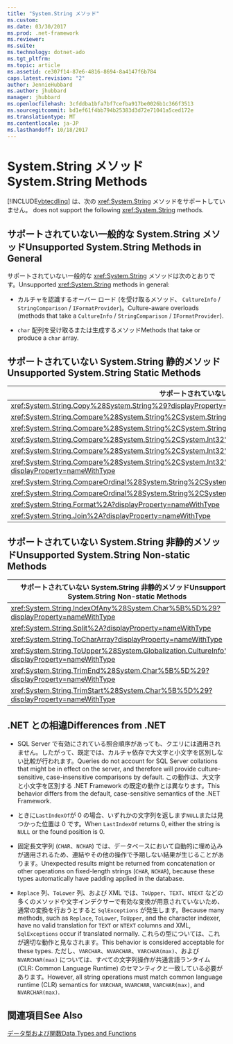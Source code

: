 ```yaml
---
title: "System.String メソッド"
ms.custom: 
ms.date: 03/30/2017
ms.prod: .net-framework
ms.reviewer: 
ms.suite: 
ms.technology: dotnet-ado
ms.tgt_pltfrm: 
ms.topic: article
ms.assetid: ce307f14-87e6-4816-8694-8a4147f6b784
caps.latest.revision: "2"
author: JennieHubbard
ms.author: jhubbard
manager: jhubbard
ms.openlocfilehash: 3cfddba1bfa7bf7cefba917be0026b1c366f3513
ms.sourcegitcommit: bd1ef61f4bb794b25383d3d72e71041a5ced172e
ms.translationtype: MT
ms.contentlocale: ja-JP
ms.lasthandoff: 10/18/2017
---
```

# <a name="systemstring-methods"></a><span data-ttu-id="04ddb-102">System.String メソッド</span><span class="sxs-lookup"><span data-stu-id="04ddb-102">System.String Methods</span></span>
[!INCLUDE[vbtecdlinq](../../../../../../includes/vbtecdlinq-md.md)]<span data-ttu-id="04ddb-103"> は、次の <xref:System.String> メソッドをサポートしていません。</span><span class="sxs-lookup"><span data-stu-id="04ddb-103"> does not support the following <xref:System.String> methods.</span></span>  
  
## <a name="unsupported-systemstring-methods-in-general"></a><span data-ttu-id="04ddb-104">サポートされていない一般的な System.String メソッド</span><span class="sxs-lookup"><span data-stu-id="04ddb-104">Unsupported System.String Methods in General</span></span>  
 <span data-ttu-id="04ddb-105">サポートされていない一般的な <xref:System.String> メソッドは次のとおりです。</span><span class="sxs-lookup"><span data-stu-id="04ddb-105">Unsupported <xref:System.String> methods in general:</span></span>  
  
-   <span data-ttu-id="04ddb-106">カルチャを認識するオーバー ロード (を受け取るメソッド、 `CultureInfo`  /  `StringComparison`  /  `IFormatProvider`)。</span><span class="sxs-lookup"><span data-stu-id="04ddb-106">Culture-aware overloads (methods that take a `CultureInfo` / `StringComparison` / `IFormatProvider`).</span></span>  
  
-   <span data-ttu-id="04ddb-107">`char` 配列を受け取るまたは生成するメソッド</span><span class="sxs-lookup"><span data-stu-id="04ddb-107">Methods that take or produce a `char` array.</span></span>  
  
## <a name="unsupported-systemstring-static-methods"></a><span data-ttu-id="04ddb-108">サポートされていない System.String 静的メソッド</span><span class="sxs-lookup"><span data-stu-id="04ddb-108">Unsupported System.String Static Methods</span></span>  
  
|<span data-ttu-id="04ddb-109">サポートされていない System.String 静的メソッド</span><span class="sxs-lookup"><span data-stu-id="04ddb-109">Unsupported System.String Static Methods</span></span>|  
|----------------------------------------------|  
|<xref:System.String.Copy%28System.String%29?displayProperty=nameWithType>|  
|<xref:System.String.Compare%28System.String%2CSystem.String%2CSystem.Boolean%29?displayProperty=nameWithType>|  
|<xref:System.String.Compare%28System.String%2CSystem.String%2CSystem.Boolean%2CSystem.Globalization.CultureInfo%29?displayProperty=nameWithType>|  
|<xref:System.String.Compare%28System.String%2CSystem.Int32%2CSystem.String%2CSystem.Int32%2CSystem.Int32%29?displayProperty=nameWithType>|  
|<xref:System.String.Compare%28System.String%2CSystem.Int32%2CSystem.String%2CSystem.Int32%2CSystem.Int32%2CSystem.Boolean%29?displayProperty=nameWithType>|  
|<xref:System.String.Compare%28System.String%2CSystem.Int32%2CSystem.String%2CSystem.Int32%2CSystem.Int32%2CSystem.Boolean%2CSystem.Globalization.CultureInfo%29?displayProperty=nameWithType>|  
|<xref:System.String.CompareOrdinal%28System.String%2CSystem.String%29?displayProperty=nameWithType>|  
|<xref:System.String.CompareOrdinal%28System.String%2CSystem.Int32%2CSystem.String%2CSystem.Int32%2CSystem.Int32%29?displayProperty=nameWithType>|  
|<xref:System.String.Format%2A?displayProperty=nameWithType>|  
|<xref:System.String.Join%2A?displayProperty=nameWithType>|  
  
## <a name="unsupported-systemstring-non-static-methods"></a><span data-ttu-id="04ddb-110">サポートされていない System.String 非静的メソッド</span><span class="sxs-lookup"><span data-stu-id="04ddb-110">Unsupported System.String Non-static Methods</span></span>  
  
|<span data-ttu-id="04ddb-111">サポートされていない System.String 非静的メソッド</span><span class="sxs-lookup"><span data-stu-id="04ddb-111">Unsupported System.String Non-static Methods</span></span>|  
|---------------------------------------------------|  
|<xref:System.String.IndexOfAny%28System.Char%5B%5D%29?displayProperty=nameWithType>|  
|<xref:System.String.Split%2A?displayProperty=nameWithType>|  
|<xref:System.String.ToCharArray?displayProperty=nameWithType>|  
|<xref:System.String.ToUpper%28System.Globalization.CultureInfo%29?displayProperty=nameWithType>|  
|<xref:System.String.TrimEnd%28System.Char%5B%5D%29?displayProperty=nameWithType>|  
|<xref:System.String.TrimStart%28System.Char%5B%5D%29?displayProperty=nameWithType>|  
  
## <a name="differences-from-net"></a><span data-ttu-id="04ddb-112">.NET との相違</span><span class="sxs-lookup"><span data-stu-id="04ddb-112">Differences from .NET</span></span>  
  
-   <span data-ttu-id="04ddb-113">SQL Server で有効にされている照合順序があっても、クエリには適用されません。したがって、既定では、カルチャ依存で大文字と小文字を区別しない比較が行われます。</span><span class="sxs-lookup"><span data-stu-id="04ddb-113">Queries do not account for SQL Server collations that might be in effect on the server, and therefore will provide culture-sensitive, case-insensitive comparisons by default.</span></span> <span data-ttu-id="04ddb-114">この動作は、大文字と小文字を区別する .NET Framework の既定の動作とは異なります。</span><span class="sxs-lookup"><span data-stu-id="04ddb-114">This behavior differs from the default, case-sensitive semantics of the .NET Framework.</span></span>  
  
-   <span data-ttu-id="04ddb-115">ときに`LastIndexOf`が 0 の場合、いずれかの文字列を返します`NULL`または見つかった位置は 0 です。</span><span class="sxs-lookup"><span data-stu-id="04ddb-115">When `LastIndexOf` returns 0, either the string is `NULL` or the found position is 0.</span></span>  
  
-   <span data-ttu-id="04ddb-116">固定長文字列 (`CHAR`、`NCHAR`) では、データベースにおいて自動的に埋め込みが適用されるため、連結やその他の操作で予期しない結果が生じることがあります。</span><span class="sxs-lookup"><span data-stu-id="04ddb-116">Unexpected results might be returned from concatenation or other operations on fixed-length strings (`CHAR`, `NCHAR`), because these types automatically have padding applied in the database.</span></span>  
  
-   <span data-ttu-id="04ddb-117">`Replace` 列、`ToLower` 列、および XML では、`ToUpper`、`TEXT`、`NTEXT` などの多くのメソッドや文字インデクサーで有効な変換が用意されていないため、通常の変換を行おうとすると `SqlExceptions` が発生します。</span><span class="sxs-lookup"><span data-stu-id="04ddb-117">Because many methods, such as `Replace`, `ToLower`, `ToUpper`, and the character indexer, have no valid translation for `TEXT` or `NTEXT` columns and XML, `SqlExceptions` occur if translated normally.</span></span> <span data-ttu-id="04ddb-118">これらの型については、これが適切な動作と見なされます。</span><span class="sxs-lookup"><span data-stu-id="04ddb-118">This behavior is considered acceptable for these types.</span></span> <span data-ttu-id="04ddb-119">ただし、`VARCHAR`、`NVARCHAR`、`VARCHAR(max)`、および `NVARCHAR(max)` については、すべての文字列操作が共通言語ランタイム (CLR: Common Language Runtime) のセマンティクと一致している必要があります。</span><span class="sxs-lookup"><span data-stu-id="04ddb-119">However, all string operations must match common language runtime (CLR) semantics for `VARCHAR`, `NVARCHAR`, `VARCHAR(max)`, and `NVARCHAR(max)`.</span></span>  
  
## <a name="see-also"></a><span data-ttu-id="04ddb-120">関連項目</span><span class="sxs-lookup"><span data-stu-id="04ddb-120">See Also</span></span>  
 [<span data-ttu-id="04ddb-121">データ型および関数</span><span class="sxs-lookup"><span data-stu-id="04ddb-121">Data Types and Functions</span></span>](../../../../../../docs/framework/data/adonet/sql/linq/data-types-and-functions.md)
